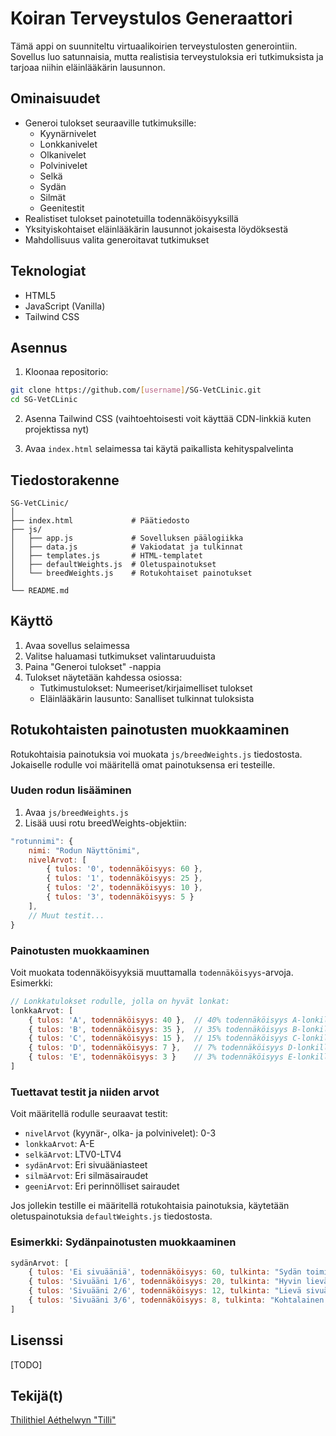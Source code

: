 # Koiran Terveystulos Generaattori

Tämä appi on suunniteltu virtuaalikoirien terveystulosten generointiin. Sovellus luo satunnaisia, mutta realistisia terveystuloksia eri tutkimuksista ja tarjoaa niihin eläinlääkärin lausunnon.

## Ominaisuudet

- Generoi tulokset seuraaville tutkimuksille:
  - Kyynärnivelet
  - Lonkkanivelet
  - Olkanivelet
  - Polvinivelet
  - Selkä
  - Sydän
  - Silmät
  - Geenitestit
- Realistiset tulokset painotetuilla todennäköisyyksillä
- Yksityiskohtaiset eläinlääkärin lausunnot jokaisesta löydöksestä
- Mahdollisuus valita generoitavat tutkimukset

## Teknologiat

- HTML5
- JavaScript (Vanilla)
- Tailwind CSS

## Asennus

1. Kloonaa repositorio:
```bash
git clone https://github.com/[username]/SG-VetCLinic.git
cd SG-VetCLinic
```

2. Asenna Tailwind CSS (vaihtoehtoisesti voit käyttää CDN-linkkiä kuten projektissa nyt)

3. Avaa `index.html` selaimessa tai käytä paikallista kehityspalvelinta

## Tiedostorakenne

```
SG-VetCLinic/
│
├── index.html             # Päätiedosto
├── js/
│   ├── app.js             # Sovelluksen päälogiikka
│   ├── data.js            # Vakiodatat ja tulkinnat
│   ├── templates.js       # HTML-templatet
│   ├── defaultWeights.js  # Oletuspainotukset
│   └── breedWeights.js    # Rotukohtaiset painotukset
│
└── README.md
```

## Käyttö

1. Avaa sovellus selaimessa
2. Valitse haluamasi tutkimukset valintaruuduista
3. Paina "Generoi tulokset" -nappia
4. Tulokset näytetään kahdessa osiossa:
   - Tutkimustulokset: Numeeriset/kirjaimelliset tulokset
   - Eläinlääkärin lausunto: Sanalliset tulkinnat tuloksista


## Rotukohtaisten painotusten muokkaaminen

Rotukohtaisia painotuksia voi muokata `js/breedWeights.js` tiedostosta. Jokaiselle rodulle voi määritellä omat painotuksensa eri testeille.

### Uuden rodun lisääminen

1. Avaa `js/breedWeights.js`
2. Lisää uusi rotu breedWeights-objektiin:

```javascript
"rotunnimi": {
    nimi: "Rodun Näyttönimi",
    nivelArvot: [
        { tulos: '0', todennäköisyys: 60 },
        { tulos: '1', todennäköisyys: 25 },
        { tulos: '2', todennäköisyys: 10 },
        { tulos: '3', todennäköisyys: 5 }
    ],
    // Muut testit...
}
```

### Painotusten muokkaaminen

Voit muokata todennäköisyyksiä muuttamalla `todennäköisyys`-arvoja. Esimerkki:

```javascript
// Lonkkatulokset rodulle, jolla on hyvät lonkat:
lonkkaArvot: [
    { tulos: 'A', todennäköisyys: 40 },  // 40% todennäköisyys A-lonkille
    { tulos: 'B', todennäköisyys: 35 },  // 35% todennäköisyys B-lonkille
    { tulos: 'C', todennäköisyys: 15 },  // 15% todennäköisyys C-lonkille
    { tulos: 'D', todennäköisyys: 7 },   // 7% todennäköisyys D-lonkille
    { tulos: 'E', todennäköisyys: 3 }    // 3% todennäköisyys E-lonkille
]
```

### Tuettavat testit ja niiden arvot

Voit määritellä rodulle seuraavat testit:
- `nivelArvot` (kyynär-, olka- ja polvinivelet): 0-3
- `lonkkaArvot`: A-E
- `selkäArvot`: LTV0-LTV4
- `sydänArvot`: Eri sivuääniasteet
- `silmäArvot`: Eri silmäsairaudet
- `geeniArvot`: Eri perinnölliset sairaudet

Jos jollekin testille ei määritellä rotukohtaisia painotuksia, käytetään oletuspainotuksia `defaultWeights.js` tiedostosta.

### Esimerkki: Sydänpainotusten muokkaaminen

```javascript
sydänArvot: [
    { tulos: 'Ei sivuääniä', todennäköisyys: 60, tulkinta: "Sydän toimii normaalisti." },
    { tulos: 'Sivuääni 1/6', todennäköisyys: 20, tulkinta: "Hyvin lievä sivuääni." },
    { tulos: 'Sivuääni 2/6', todennäköisyys: 12, tulkinta: "Lievä sivuääni." },
    { tulos: 'Sivuääni 3/6', todennäköisyys: 8, tulkinta: "Kohtalainen sivuääni." }
]
```
## Lisenssi

[TODO]

## Tekijä(t)

[Thilithiel Aéthelwyn "Tilli"](https://github.com/Tilli-simgame/)